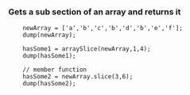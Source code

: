 ### Gets a sub section of an array and returns it

```luceescript+trycf
	newArray = ['a','b','c','b','d','b','e','f'];
	dump(newArray);
	
	hasSome1 = arraySlice(newArray,1,4);
	dump(hasSome1);
	
    // member function
	hasSome2 = newArray.slice(3,6);
	dump(hasSome2);
```
